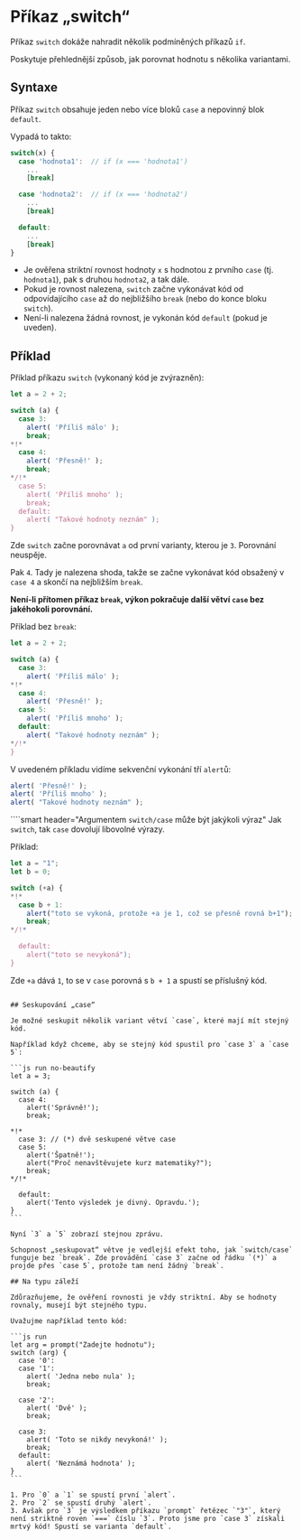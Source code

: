 # Příkaz „switch“

Příkaz `switch` dokáže nahradit několik podmíněných příkazů `if`. 

Poskytuje přehlednější způsob, jak porovnat hodnotu s několika variantami.

## Syntaxe

Příkaz `switch` obsahuje jeden nebo více bloků `case` a nepovinný blok `default`.

Vypadá to takto:

```js no-beautify
switch(x) {
  case 'hodnota1':  // if (x === 'hodnota1')
    ...
    [break]

  case 'hodnota2':  // if (x === 'hodnota2')
    ...
    [break]

  default:
    ...
    [break]
}
```

- Je ověřena striktní rovnost hodnoty `x` s hodnotou z prvního `case` (tj. `hodnota1`), pak s druhou `hodnota2`, a tak dále.
- Pokud je rovnost nalezena, `switch` začne vykonávat kód od odpovídajícího `case` až do nejbližšího `break` (nebo do konce bloku `switch`).
- Není-li nalezena žádná rovnost, je vykonán kód `default` (pokud je uveden).

## Příklad

Příklad příkazu `switch` (vykonaný kód je zvýrazněn):

```js run
let a = 2 + 2;

switch (a) {
  case 3:
    alert( 'Příliš málo' );
    break;
*!*
  case 4:
    alert( 'Přesně!' );
    break;
*/!*
  case 5:
    alert( 'Příliš mnoho' );
    break;
  default:
    alert( "Takové hodnoty neznám" );
}
```

Zde `switch` začne porovnávat `a` od první varianty, kterou je `3`. Porovnání neuspěje.

Pak `4`. Tady je nalezena shoda, takže se začne vykonávat kód obsažený v `case 4` a skončí na nejbližším `break`.

**Není-li přítomen příkaz `break`, výkon pokračuje další větví `case` bez jakéhokoli porovnání.**

Příklad bez `break`:

```js run
let a = 2 + 2;

switch (a) {
  case 3:
    alert( 'Příliš málo' );
*!*
  case 4:
    alert( 'Přesně!' );
  case 5:
    alert( 'Příliš mnoho' );
  default:
    alert( "Takové hodnoty neznám" );
*/!*
}
```

V uvedeném příkladu vidíme sekvenční vykonání tří `alert`ů:

```js
alert( 'Přesně!' );
alert( 'Příliš mnoho' );
alert( "Takové hodnoty neznám" );
```

````smart header="Argumentem `switch/case` může být jakýkoli výraz"
Jak `switch`, tak `case` dovolují libovolné výrazy.

Příklad:

```js run
let a = "1";
let b = 0;

switch (+a) {
*!*
  case b + 1:
    alert("toto se vykoná, protože +a je 1, což se přesně rovná b+1");
    break;
*/!*

  default:
    alert("toto se nevykoná");
}
```
Zde `+a` dává `1`, to se v `case` porovná s `b + 1` a spustí se příslušný kód.
````

## Seskupování „case“

Je možné seskupit několik variant větví `case`, které mají mít stejný kód.

Například když chceme, aby se stejný kód spustil pro `case 3` a `case 5`:

```js run no-beautify
let a = 3;

switch (a) {
  case 4:
    alert('Správně!');
    break;

*!*
  case 3: // (*) dvě seskupené větve case
  case 5:
    alert('Špatně!');
    alert("Proč nenavštěvujete kurz matematiky?");
    break;
*/!*

  default:
    alert('Tento výsledek je divný. Opravdu.');
}
```

Nyní `3` a `5` zobrazí stejnou zprávu.

Schopnost „seskupovat“ větve je vedlejší efekt toho, jak `switch/case` funguje bez `break`. Zde provádění `case 3` začne od řádku `(*)` a projde přes `case 5`, protože tam není žádný `break`.

## Na typu záleží

Zdůrazňujeme, že ověření rovnosti je vždy striktní. Aby se hodnoty rovnaly, musejí být stejného typu.

Uvažujme například tento kód:

```js run
let arg = prompt("Zadejte hodnotu");
switch (arg) {
  case '0':
  case '1':
    alert( 'Jedna nebo nula' );
    break;

  case '2':
    alert( 'Dvě' );
    break;

  case 3:
    alert( 'Toto se nikdy nevykoná!' );
    break;
  default:
    alert( 'Neznámá hodnota' );
}
```

1. Pro `0` a `1` se spustí první `alert`.
2. Pro `2` se spustí druhý `alert`.
3. Avšak pro `3` je výsledkem příkazu `prompt` řetězec `"3"`, který není striktně roven `===` číslu `3`. Proto jsme pro `case 3` získali mrtvý kód! Spustí se varianta `default`.
